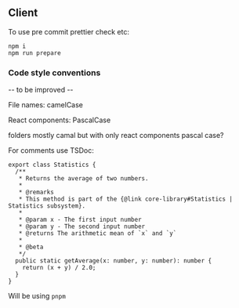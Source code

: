 ## Client

To use pre commit prettier check etc:

```
npm i
npm run prepare
```

### Code style conventions

-- to be improved --

File names: camelCase

React components: PascalCase

folders mostly camal but with only react components pascal case?

For comments use TSDoc:

```
export class Statistics {
  /**
   * Returns the average of two numbers.
   *
   * @remarks
   * This method is part of the {@link core-library#Statistics | Statistics subsystem}.
   *
   * @param x - The first input number
   * @param y - The second input number
   * @returns The arithmetic mean of `x` and `y`
   *
   * @beta
   */
  public static getAverage(x: number, y: number): number {
    return (x + y) / 2.0;
  }
}
```

Will be using `pnpm`
